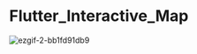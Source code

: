 # Flutter_Interactive_Map
![ezgif-2-bb1fd91db9](https://user-images.githubusercontent.com/92672883/194935308-9d82b0a4-c7b0-4ecf-8fbe-8eb3a2c36f67.gif)
